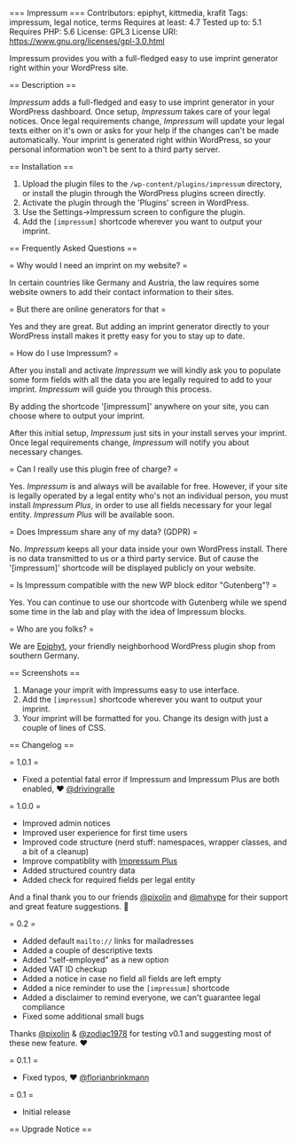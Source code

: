=== Impressum ===
Contributors: epiphyt, kittmedia, krafit
Tags: impressum, legal notice, terms
Requires at least: 4.7
Tested up to: 5.1
Requires PHP: 5.6
License: GPL3
License URI: https://www.gnu.org/licenses/gpl-3.0.html

Impressum provides you with a full-fledged easy to use imprint generator right within your WordPress site.

== Description ==

_Impressum_ adds a full-fledged and easy to use imprint generator in your WordPress dashboard. Once setup, _Impressum_ takes care of your legal notices. Once legal requirements change, _Impressum_ will update your legal texts either on it's own or asks for your help if the changes can't be made automatically. Your imprint is generated right within WordPress, so your personal information won't be sent to a third party server.


== Installation ==

1. Upload the plugin files to the `/wp-content/plugins/impressum` directory, or install the plugin through the WordPress plugins screen directly.
1. Activate the plugin through the 'Plugins' screen in WordPress.
1. Use the Settings->Impressum screen to configure the plugin.
1. Add the `[impressum]` shortcode wherever you want to output your imprint.


== Frequently Asked Questions ==

= Why would I need an imprint on my website? =

In certain countries like Germany and Austria, the law requires some website owners to add their contact information to their sites.

= But there are online generators for that =

Yes and they are great. But adding an imprint generator directly to your WordPress install makes it pretty easy for you to stay up to date.

= How do I use Impressum? =

After you install and activate _Impressum_ we will kindly ask you to populate some form fields with all the data you are legally required to add to your imprint. _Impressum_ will guide you through this process.

By adding the shortcode '[impressum]' anywhere on your site, you can choose where to output your imprint.

After this initial setup, _Impressum_ just sits in your install serves your imprint. Once legal requirements change, _Impressum_ will notify you about necessary changes.

= Can I really use this plugin free of charge? =

Yes. _Impressum_ is and always will be available for free. However, if your site is legally operated by a legal entity who's not an individual person, you must install _Impressum Plus_, in order to use all fields necessary for your legal entity. _Impressum Plus_ will be available soon.

= Does Impressum share any of my data? (GDPR) =

No. _Impressum_ keeps all your data inside your own WordPress install. There is no data transmitted to us or a third party service. But of cause the '[impressum]' shortcode will be displayed publicly on your website.

= Is Impressum compatible with the new WP block editor "Gutenberg"? =

Yes. You can continue to use our shortcode with Gutenberg while we spend some time in the lab and play with the idea of Impressum blocks.

= Who are you folks? =

We are [Epiphyt](https://epiph.yt/), your friendly neighborhood WordPress plugin shop from southern Germany.

== Screenshots ==

1. Manage your imprit with Impressums easy to use interface.
2. Add the `[impressum]` shortcode wherever you want to output your imprint.
3. Your imprint will be formatted for you. Change its design with just a couple of lines of CSS.

== Changelog ==

= 1.0.1 =
* Fixed a potential fatal error if Impressum and Impressum Plus are both enabled, ❤️ [@drivingralle](https://profiles.wordpress.org/drivingralle)

= 1.0.0 =
* Improved admin notices
* Improved user experience for first time users
* Improved code structure (nerd stuff: namespaces, wrapper classes, and a bit of a cleanup)
* Improve compatiblity with [Impressum Plus](https://impressum.plus/)
* Added structured country data
* Added check for required fields per legal entity

And a final thank you to our friends [@pixolin](https://profiles.wordpress.org/pixolin) and [@mahype](https://profiles.wordpress.org/mahype) for their support and great feature suggestions. 🤗

= 0.2 =
* Added default `mailto://` links for mailadresses
* Added a couple of descriptive texts
* Added "self-employed" as a new option
* Added VAT ID checkup
* Added a notice in case no field all fields are left empty
* Added a nice reminder to use the `[impressum]` shortcode
* Added a disclaimer to remind everyone, we can't guarantee legal compliance
* Fixed some additional small bugs 

Thanks [@pixolin](https://profiles.wordpress.org/pixolin) & [@zodiac1978](https://profiles.wordpress.org/zodiac1978) for testing v0.1 and suggesting most of these new feature. ❤️

= 0.1.1 =
* Fixed typos, ❤️ [@florianbrinkmann](https://profiles.wordpress.org/florianbrinkmann)

= 0.1 =
* Initial release

== Upgrade Notice ==